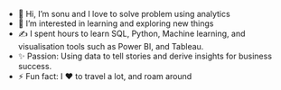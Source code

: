 - 👋 Hi, I’m sonu and I love to solve problem using analytics
- 👀 I’m interested in learning and exploring new things 
- ✍️ I spent hours to learn SQL, Python, Machine learning, and visualisation tools such as Power BI, and Tableau.             
- ✨ Passion: Using data to tell stories and derive insights for business success.
- ⚡ Fun fact: I ❤️ to travel a lot, and roam around










<!---
sonukumar150/sonukumar150 is a ✨ special ✨ repository because its `README.md` (this file) appears on your GitHub profile.
You can click the Preview link to take a look at your changes.
--->
